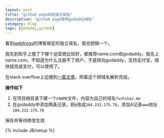```yaml
---
layout: post
title: "github page绑定独立域名"
description: "github page使用godaddy域名"
category: blog
tags: [godaddy,github]
---
```

看到[webfrogs](http://webfrogs.me/)的博客绑定的独立域名，我也想搞一个。

我先到知乎上搜了下哪个运营商比较好，都推荐name.com和godaddy，我先上name.com，不知道为什么注册不了用户，于是转向godaddy，支持支付宝，很快就完成支付，可以使用了。

在stack overflow上边搜到[一篇文章](http://stackoverflow.com/questions/9082499/custom-domain-for-github-project-pages)，照着这个把域名解析完成。

**操作如下**
1. 在项目根目录下建一个`CNAME`文件，内容为自己的域名`fushikai.me`
2. 在godaddy中添加两条记录，把`@`改成`204.232.175.78`，添加A记录`www`地址`204.232.175.78`

保存并等待修改生效

{% include JB/setup %}